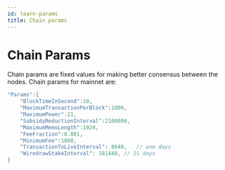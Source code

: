 ```yaml
---
id: learn-params
title: Chain params
---
```


# Chain Params

Chain params are fixed values for making better consensus between the nodes.
Chain params for mainnet are:

```go
"Params":{
    "BlockTimeInSecond":10,
    "MaximumTransactionPerBlock":1000,
    "MaximumPower":21,
    "SubsidyReductionInterval":2100000,
    "MaximumMemoLength":1024,
    "FeeFraction":0.001,
    "MinimumFee":1000,
    "TransactionToLiveInterval": 8640,   // one days
    "WiredrawStakeInterval": 181440, // 21 days
}
```
##